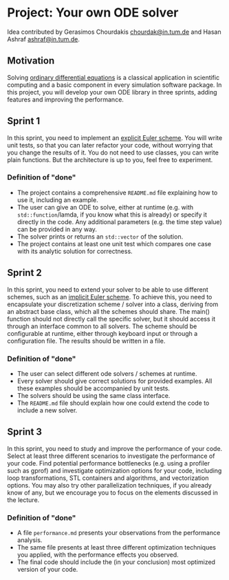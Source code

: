 # Project: Your own ODE solver

Idea contributed by Gerasimos Chourdakis <chourdak@in.tum.de> and Hasan Ashraf <ashraf@in.tum.de>.

## Motivation

Solving [ordinary differential equations](https://en.wikipedia.org/wiki/Ordinary_differential_equation) is a classical application
in scientific computing and a basic component in every simulation software
package. In this project, you will develop your own ODE library in three
sprints, adding features and improving the performance.

## Sprint 1

In this sprint, you need to implement an [explicit Euler scheme](https://en.wikipedia.org/wiki/Euler_method).
You will write unit tests, so that you can later refactor your code,
without worrying that you change the results of it.
You do not need to use classes, you can write plain functions. But
the architecture is up to you, feel free to experiment.

### Definition of "done"

- The project contains a comprehensive `README.md` file explaining how to use it, including an example.
- The user can give an ODE to solve, either at runtime (e.g. with `std::function`/lamda, if you know what this is already) or specify it directly in the code. Any additional parameters (e.g. the time step value) can be provided in any way.
- The solver prints or returns an `std::vector` of the solution.
- The project contains at least one unit test which compares one case with its analytic solution for correctness.

## Sprint 2

In this sprint, you need to extend your solver to be able to use different schemes,
such as an [implicit Euler scheme](https://en.wikipedia.org/wiki/Backward_Euler_method). To achieve this, you need to encapsulate your discretization scheme / solver into a class, deriving from an abstract base class, which all the schemes should share. The main() function should not directly call the specific solver, but it should access it through an interface common to all solvers. The scheme should be configurable at runtime, either through keyboard input or through a configuration file. The results should be written in a file.

### Definition of "done"

- The user can select different ode solvers / schemes at runtime.
- Every solver should give correct solutions for provided examples. All these examples should be accompanied by unit tests.
- The solvers should be using the same class interface.
- The `README.md` file should explain how one could extend the code to include a new solver.

## Sprint 3

In this sprint, you need to study and improve the performance of your code.
Select at least three different scenarios to investigate the performance of your code.
Find potential performance bottlenecks (e.g. using a profiler such as gprof) and investigate optimization options for your code, including loop transformations, STL containers and algorithms, and vectorization options. You may also try other parallelization techniques, if you already know of any, but we encourage you to focus on the elements discussed in the lecture.

### Definition of "done"

- A file `performance.md` presents your observations from the performance analysis.
- The same file presents at least three different optimization techniques you applied, with the performance effects you observed.
- The final code should include the (in your conclusion) most optimized version of your code. 
